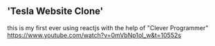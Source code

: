 ## 'Tesla Website Clone'

this is my first ever using reactjs with the help of "Clever Programmer" https://www.youtube.com/watch?v=0mVbNp1ol_w&t=10552s
